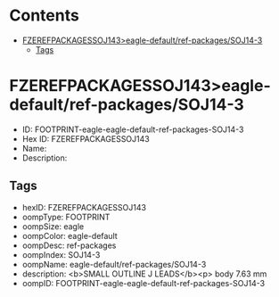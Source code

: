 



Contents
========

* [FZEREFPACKAGESSOJ143>eagle-default/ref-packages/SOJ14-3](#fzerefpackagessoj143eagle-defaultref-packagessoj14-3)
	* [Tags](#tags)

# FZEREFPACKAGESSOJ143>eagle-default/ref-packages/SOJ14-3

- ID: FOOTPRINT-eagle-eagle-default-ref-packages-SOJ14-3
- Hex ID: FZEREFPACKAGESSOJ143
- Name: 
- Description: 

## Tags

- hexID: FZEREFPACKAGESSOJ143
- oompType: FOOTPRINT
- oompSize: eagle
- oompColor: eagle-default
- oompDesc: ref-packages
- oompIndex: SOJ14-3
- oompName: eagle-default/ref-packages/SOJ14-3
- description: &lt;b&gt;SMALL OUTLINE J LEADS&lt;/b&gt;&lt;p&gt;&#xD;
body 7.63 mm
- oompID: FOOTPRINT-eagle-eagle-default-ref-packages-SOJ14-3
